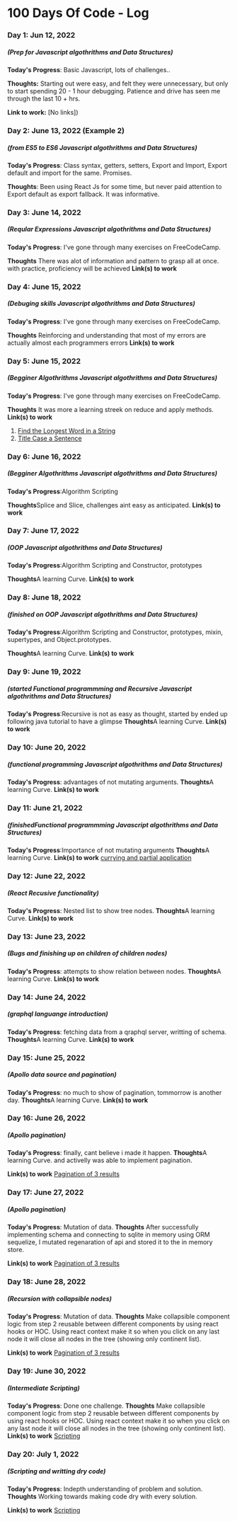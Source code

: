 # 100 Days Of Code - Log

### Day 1: Jun 12, 2022
##### (Prep for Javascript algothrithms and Data Structures)

**Today's Progress**: Basic Javascript, lots of challenges..

**Thoughts:** Starting out were easy, and felt they were unnecessary, but only to start spending 20 - 1 hour debugging. Patience and drive has seen me through the last 10 + hrs.

**Link to work:** [No links])

### Day 2: June 13, 2022 (Example 2)
##### (from ES5 to ES6 Javascript algothrithms and Data Structures)

**Today's Progress**: Class syntax, getters, setters, Export and Import, Export default and import for the same. Promises.

**Thoughts**: Been using React Js for some time, but never paid attention to Export default as export fallback. It was informative.



### Day 3: June 14, 2022
##### (Reqular Expressions Javascript algothrithms and Data Structures)
**Today's Progress**: I've gone through many exercises on FreeCodeCamp.

**Thoughts** There was alot of information and pattern to grasp all at once. with practice, proficiency will be achieved
**Link(s) to work**


### Day 4: June 15, 2022
##### (Debuging skills Javascript algothrithms and Data Structures)
**Today's Progress**: I've gone through many exercises on FreeCodeCamp.

**Thoughts** Reinforcing and understanding that most of my errors are actually almost each programmers errors
**Link(s) to work**

### Day 5: June 15, 2022
##### (Begginer Algothrithms Javascript algothrithms and Data Structures)
**Today's Progress**: I've gone through many exercises on FreeCodeCamp.

**Thoughts** It was more a learning streek on reduce and apply methods.
**Link(s) to work**

1. [Find the Longest Word in a String](https://www.freecodecamp.com/challenges/find-the-longest-word-in-a-string)
2. [Title Case a Sentence](https://www.freecodecamp.com/challenges/title-case-a-sentence)

### Day 6: June 16, 2022
##### (Begginer Algothrithms Javascript algothrithms and Data Structures)
**Today's Progress**:Algorithm Scripting

**Thoughts**Splice and Slice, challenges aint easy as anticipated.
**Link(s) to work**

### Day 7: June 17, 2022
##### (OOP Javascript algothrithms and Data Structures)
**Today's Progress**:Algorithm Scripting and Constructor, prototypes

**Thoughts**A learning Curve.
**Link(s) to work**

### Day 8: June 18, 2022
##### (finished on OOP Javascript algothrithms and Data Structures)
**Today's Progress**:Algorithm Scripting and Constructor, prototypes, mixin, supertypes, and Object.prototypes.

**Thoughts**A learning Curve.
**Link(s) to work**

### Day 9: June 19, 2022
##### (started Functional programmming and Recursive Javascript algothrithms and Data Structures)
**Today's Progress**:Recursive is not as easy as thought, started by ended up following java tutorial to have a glimpse
**Thoughts**A learning Curve.
**Link(s) to work**

### Day 10: June 20, 2022
##### (functional programming Javascript algothrithms and Data Structures)
**Today's Progress**: advantages of not mutating arguments.
**Thoughts**A learning Curve.
**Link(s) to work**


### Day 11: June 21, 2022
##### (finishedFunctional programmming Javascript algothrithms and Data Structures)
**Today's Progress**:Importance of not mutating arguments
**Thoughts**A learning Curve.
**Link(s) to work**
[currying and partial application](https://www.freecodecamp.org/learn/javascript-algorithms-and-data-structures/functional-programming/introduction-to-currying-and-partial-application)


### Day 12: June 22, 2022
##### (React Recusive functionality)
**Today's Progress**: Nested list to show tree nodes.
**Thoughts**A learning Curve.
**Link(s) to work**

### Day 13: June 23, 2022
##### (Bugs and finishing up on children of children nodes)
**Today's Progress**: attempts to show relation between nodes.
**Thoughts**A learning Curve.
**Link(s) to work**

### Day 14: June 24, 2022
##### (graphql languange introduction)
**Today's Progress**: fetching data from a qraphql server, writting of schema.
**Thoughts**A learning Curve.
**Link(s) to work**

### Day 15: June 25, 2022
##### (Apollo data source and pagination)
**Today's Progress**: no much to show of pagination, tommorrow is another day.
**Thoughts**A learning Curve.
**Link(s) to work**


### Day 16: June 26, 2022
##### (Apollo pagination)
**Today's Progress**: finally, cant believe i made it happen.
**Thoughts**A learning Curve. and activelly was able to implement pagination.

**Link(s) to work** [Pagination of 3 results](https://twitter.com/barasa_mulwa/status/1541543842071166978/photo/1)


### Day 17: June 27, 2022
##### (Apollo pagination)
**Today's Progress**: Mutation of data.
**Thoughts** After successfully implementing schema and connecting to sqlite in memory using ORM sequelize, I mutated regenaration of api and stored it to the in memory store.

**Link(s) to work** [Pagination of 3 results](https://twitter.com/barasa_mulwa/status/1541543842071166978/photo/1)


### Day 18: June 28, 2022
##### (Recursion with collapsible nodes)
**Today's Progress**: Mutation of data.
**Thoughts** Make collapsible component logic from step 2 reusable between different components by using react hooks or HOC.
Using react context make it so when you click on any last node it will close all nodes in the tree (showing only continent list).


**Link(s) to work** [Pagination of 3 results](https://github.com/ow-tech/recursion-family-tree)


### Day 19: June 30, 2022
##### (Intermediate Scripting)
**Today's Progress**: Done one challenge.
**Thoughts** Make collapsible component logic from step 2 reusable between different components by using react hooks or HOC.
Using react context make it so when you click on any last node it will close all nodes in the tree (showing only continent list).
**Link(s) to work** [Scripting](https://twitter.com/barasa_mulwa/status/1542810112355717120)

### Day 20: July 1, 2022
##### (Scripting and writting dry code)
**Today's Progress**: Indepth understanding of problem and solution.
**Thoughts** Working towards making code dry with every solution.

**Link(s) to work** [Scripting](https://twitter.com/barasa_mulwa/status/1542810112355717120)





